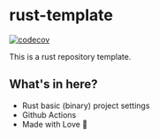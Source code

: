 # rust-template

[![codecov](https://codecov.io/gh/alanbondarun/butterfly/branch/master/graph/badge.svg)](https://codecov.io/gh/alanbondarun/butterfly)

This is a rust repository template.

## What's in here?

- Rust basic (binary) project settings
- Github Actions
- Made with Love 💖
